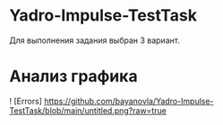 # Yadro-Impulse-TestTask
Для выполнения задания выбран 3 вариант.
# Анализ графика 
! [Errors] https://github.com/bayanovla/Yadro-Impulse-TestTask/blob/main/untitled.png?raw=true
